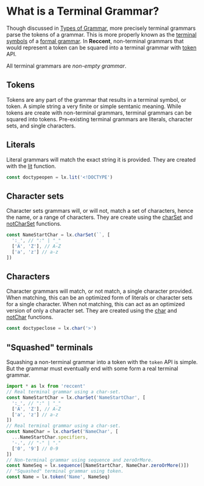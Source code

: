 # What is a Terminal Grammar?

Though discussed in [Types of Grammar](/guide/grammar/types#terminal-grammars), more precisely
terminal grammars parse the tokens of a grammar. This is more properly known as the
[terminal symbols](https://w.wiki/6jDi#Terminal_symbols) of a
[formal grammar](https://w.wiki/6jDh). In **Reccent**,
non-terminal grammars that would represent a token
can be squared into a terminal grammar with
[token](/reference/grammar#token) API.

All terminal grammars are _non-empty grammar_.

## Tokens

Tokens are any part of the grammar that results in a terminal symbol, or token. A simple string
a very finite or simple semtanic meaning. While tokens are create with non-terminal grammars,
terminal grammars can be squared into tokens. Pre-existing terminal grammars are literals,
character sets, and single characters.

## Literals

Literal grammars will match the exact string it is provided. They are created with the
[lit](/reference/grammar#lit) function.

```ts
const doctypeopen = lx.lit('<!DOCTYPE')
```

## Character sets

Character sets grammars will, or will not, match a set of characters, hence the name, or a range of
characters. They are create using the [charSet](/reference/grammar#charset) and
[notCharSet](/reference/grammar#notcharset) functions.

```ts
const NameStartChar = lx.charSet(``, [
  ':_', // ":" | "_"
  ['A', 'Z'], // A-Z
  ['a', 'z'] // a-z
])
```

## Characters

Character grammars will match, or not match, a single character provided. When matching, this can
be an optimized form of literals or character sets for a single character. When not matching,
this can act as an optimized version of only a character set. They are created using the
[char](/reference/grammar#char) and [notChar](/reference/grammar#notchar) functions.

```ts
const doctypeclose = lx.char('>')
```

## "Squashed" terminals

Squashing a non-terminal grammar into a token with the `token` API is simple. But the grammar must
eventually end with some form a real terminal grammar.

```ts
import * as lx from 'reccent'
// Real terminal grammar using a char-set.
const NameStartChar = lx.charSet('NameStartChar', [
  ':_', // ":" | "_"
  ['A', 'Z'], // A-Z
  ['a', 'z'] // a-z
])
// Real terminal grammar using a char-set.
const NameChar = lx.charSet('NameChar', [
  ...NameStartChar.specifiers,
  '-.', // "-" | "."
  ['0', '9'] // 0-9
])
// Non-terminal grammar using sequence and zeroOrMore.
const NameSeq = lx.sequence([NameStartChar, NameChar.zeroOrMore()])
// "Squashed" terminal grammar using token.
const Name = lx.token('Name', NameSeq)
```
